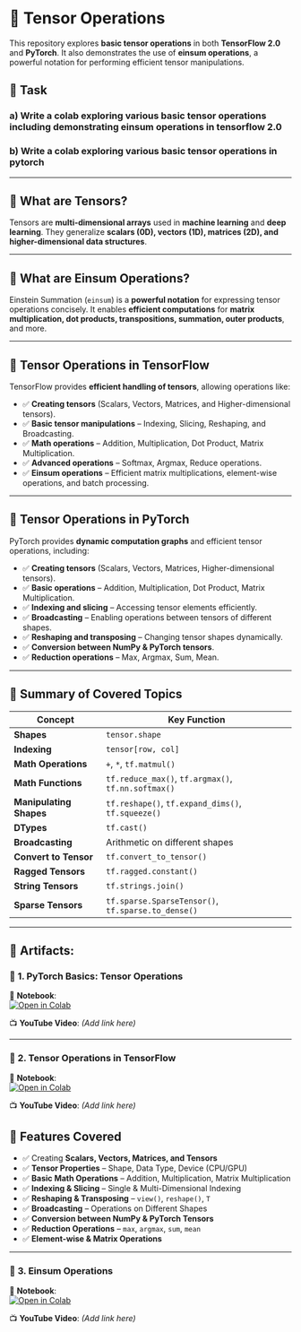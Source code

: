 # 📌 Tensor Operations

This repository explores **basic tensor operations** in both **TensorFlow 2.0** and **PyTorch**. It also demonstrates the use of **einsum operations**, a powerful notation for performing efficient tensor manipulations.

## 🚀 Task

### a) Write a colab exploring various basic tensor operations including demonstrating einsum operations in tensorflow 2.0
### b) Write a colab exploring various basic tensor operations in pytorch

---

## 📌 What are Tensors?  
Tensors are **multi-dimensional arrays** used in **machine learning** and **deep learning**. They generalize **scalars (0D), vectors (1D), matrices (2D), and higher-dimensional data structures**.

---

## 📌 What are Einsum Operations?  
Einstein Summation (`einsum`) is a **powerful notation** for expressing tensor operations concisely. It enables **efficient computations** for **matrix multiplication, dot products, transpositions, summation, outer products**, and more.

---

## 📌 Tensor Operations in TensorFlow
TensorFlow provides **efficient handling of tensors**, allowing operations like:
- ✅ **Creating tensors** (Scalars, Vectors, Matrices, and Higher-dimensional tensors).  
- ✅ **Basic tensor manipulations** – Indexing, Slicing, Reshaping, and Broadcasting.  
- ✅ **Math operations** – Addition, Multiplication, Dot Product, Matrix Multiplication.  
- ✅ **Advanced operations** – Softmax, Argmax, Reduce operations.  
- ✅ **Einsum operations** – Efficient matrix multiplications, element-wise operations, and batch processing.  

---

## 📌 Tensor Operations in PyTorch
PyTorch provides **dynamic computation graphs** and efficient tensor operations, including:
- ✅ **Creating tensors** (Scalars, Vectors, Matrices, Higher-dimensional tensors).  
- ✅ **Basic operations** – Addition, Multiplication, Dot Product, Matrix Multiplication.  
- ✅ **Indexing and slicing** – Accessing tensor elements efficiently.  
- ✅ **Broadcasting** – Enabling operations between tensors of different shapes.  
- ✅ **Reshaping and transposing** – Changing tensor shapes dynamically.  
- ✅ **Conversion between NumPy & PyTorch tensors**.  
- ✅ **Reduction operations** – Max, Argmax, Sum, Mean.  

---

## 📌 Summary of Covered Topics
| Concept | Key Function |
|---------|-------------|
| **Shapes** | `tensor.shape` |
| **Indexing** | `tensor[row, col]` |
| **Math Operations** | `+`, `*`, `tf.matmul()` |
| **Math Functions** | `tf.reduce_max()`, `tf.argmax()`, `tf.nn.softmax()` |
| **Manipulating Shapes** | `tf.reshape()`, `tf.expand_dims()`, `tf.squeeze()` |
| **DTypes** | `tf.cast()` |
| **Broadcasting** | Arithmetic on different shapes |
| **Convert to Tensor** | `tf.convert_to_tensor()` |
| **Ragged Tensors** | `tf.ragged.constant()` |
| **String Tensors** | `tf.strings.join()` |
| **Sparse Tensors** | `tf.sparse.SparseTensor()`, `tf.sparse.to_dense()` |

---

## 📌 Artifacts:
### 🚀 **1. PyTorch Basics: Tensor Operations**
📂 **Notebook**:  
[![Open in Colab](https://colab.research.google.com/assets/colab-badge.svg)](https://colab.research.google.com/github/your-repo-name/pytorch-tensor-basics.ipynb)

📺 **YouTube Video**: _(Add link here)_

---

### 🚀 **2. Tensor Operations in TensorFlow**
📂 **Notebook**:  
[![Open in Colab](https://colab.research.google.com/assets/colab-badge.svg)](https://colab.research.google.com/github/your-repo-name/tensorflow-tensor-basics.ipynb)

📺 **YouTube Video**: _(Add link here)_

## 📌 Features Covered
- ✅ Creating **Scalars, Vectors, Matrices, and Tensors**  
- ✅ **Tensor Properties** – Shape, Data Type, Device (CPU/GPU)  
- ✅ **Basic Math Operations** – Addition, Multiplication, Matrix Multiplication  
- ✅ **Indexing & Slicing** – Single & Multi-Dimensional Indexing  
- ✅ **Reshaping & Transposing** – `view()`, `reshape()`, `T`  
- ✅ **Broadcasting** – Operations on Different Shapes  
- ✅ **Conversion between NumPy & PyTorch Tensors**  
- ✅ **Reduction Operations** – `max`, `argmax`, `sum`, `mean`  
- ✅ **Element-wise & Matrix Operations**  

---

### 🚀 **3. Einsum Operations**
📂 **Notebook**:  
[![Open in Colab](https://colab.research.google.com/assets/colab-badge.svg)](https://colab.research.google.com/github/your-repo-name/einsum-operations.ipynb)

📺 **YouTube Video**: _(Add link here)_
